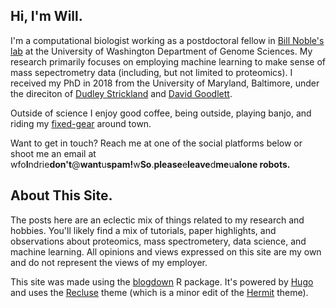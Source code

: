 ## Hi, I'm Will. 

I'm a computational biologist working as a postdoctoral fellow in [Bill Noble's lab](https://noble.gs.washington.edu) at the University of Washington Department of Genome Sciences. My research primarily focuses on employing machine learning to make sense of mass sepectrometry data (including, but not limited to proteomics). I received my PhD in 2018 from the University of Maryland, Baltimore, under the direciton of [Dudley Strickland](http://www.medschool.umaryland.edu/profiles/Strickland-Dudley/) and [David Goodlett](http://goodlettlab.org/).  

Outside of science I enjoy good coffee, being outside, playing banjo, and riding my [fixed-gear](https://en.wikipedia.org/wiki/Fixed-gear_bicycle) around town. 

Want to get in touch? Reach me at one of the social platforms below or shoot me an email at wfo<b>I</b>ndrie<b>don't</b>@<b>want</b>u<b>spam!</b>w<b>So</b>.<b>please</b>e<b>leave</b>d<b>me</b>u<b>alone robots.</b>

## About This Site.  
The posts here are an eclectic mix of things related to my research and hobbies. You'll likely find a mix of tutorials, paper highlights, and observations about proteomics, mass spectrometery, data science, and machine learning. All opinions and views expressed on this site are my own and do not represent the views of my employer.  

This site was made using the [blogdown](https://bookdown.org/yihui/blogdown/) R package. It's powered by [Hugo](https://gohugo.io/) and uses the [Recluse](https://github.com/wfondrie/recluse) theme (which is a minor edit of the [Hermit](https://github.com/Track3/hermit) theme). 

